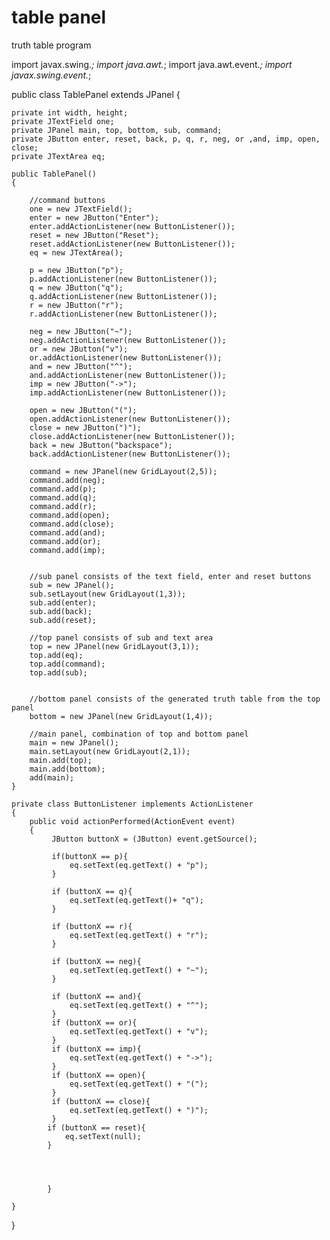 # table panel
truth table program

import javax.swing.*;
import java.awt.*;
import java.awt.event.*;
import javax.swing.event.*;

public class TablePanel extends JPanel {

	private int width, height;
	private JTextField one;
	private JPanel main, top, bottom, sub, command;
	private JButton enter, reset, back, p, q, r, neg, or ,and, imp, open, close;
	private JTextArea eq;
	
	public TablePanel()
	{
		
		//command buttons 
		one = new JTextField();
		enter = new JButton("Enter");
		enter.addActionListener(new ButtonListener());
		reset = new JButton("Reset");
		reset.addActionListener(new ButtonListener());
		eq = new JTextArea();
		
		p = new JButton("p");
		p.addActionListener(new ButtonListener());
		q = new JButton("q");
		q.addActionListener(new ButtonListener());
		r = new JButton("r");
		r.addActionListener(new ButtonListener());
		
		neg = new JButton("~");
		neg.addActionListener(new ButtonListener());
		or = new JButton("v");
		or.addActionListener(new ButtonListener());
		and = new JButton("^");
		and.addActionListener(new ButtonListener());
		imp = new JButton("->");
		imp.addActionListener(new ButtonListener());
		
		open = new JButton("(");
		open.addActionListener(new ButtonListener());
		close = new JButton(")");
		close.addActionListener(new ButtonListener());
		back = new JButton("backspace");
		back.addActionListener(new ButtonListener());
		
		command = new JPanel(new GridLayout(2,5));
		command.add(neg);
		command.add(p);
		command.add(q);
		command.add(r);
		command.add(open);
		command.add(close);
		command.add(and);
		command.add(or);
		command.add(imp);
		
		
		//sub panel consists of the text field, enter and reset buttons
		sub = new JPanel();
		sub.setLayout(new GridLayout(1,3));
		sub.add(enter);
		sub.add(back);
		sub.add(reset);
		
		//top panel consists of sub and text area
		top = new JPanel(new GridLayout(3,1));
		top.add(eq);
		top.add(command);
		top.add(sub);
	
		
		//bottom panel consists of the generated truth table from the top panel
		bottom = new JPanel(new GridLayout(1,4));
		
		//main panel, combination of top and bottom panel
		main = new JPanel();
		main.setLayout(new GridLayout(2,1));
		main.add(top);
		main.add(bottom);
		add(main);
	}
	
	private class ButtonListener implements ActionListener
	{
		public void actionPerformed(ActionEvent event)
		{
			 JButton buttonX = (JButton) event.getSource();
			
			 if(buttonX == p){
				 eq.setText(eq.getText() + "p");
			 }
			 
			 if (buttonX == q){
				 eq.setText(eq.getText()+ "q");
			 }
			
			 if (buttonX == r){
				 eq.setText(eq.getText() + "r");
			 }
		     
			 if (buttonX == neg){
		    	 eq.setText(eq.getText() + "~");
		     }
		    
			 if (buttonX == and){
		    	 eq.setText(eq.getText() + "^");
		     }
			 if (buttonX == or){
				 eq.setText(eq.getText() + "v");
			 }
			 if (buttonX == imp){
				 eq.setText(eq.getText() + "->");
			 }
			 if (buttonX == open){
				 eq.setText(eq.getText() + "(");
			 }
			 if (buttonX == close){
				 eq.setText(eq.getText() + ")");
			 }
			if (buttonX == reset){
				eq.setText(null);
			}
			
			
			
			
			}
		
	}
	
	
}
	
	

